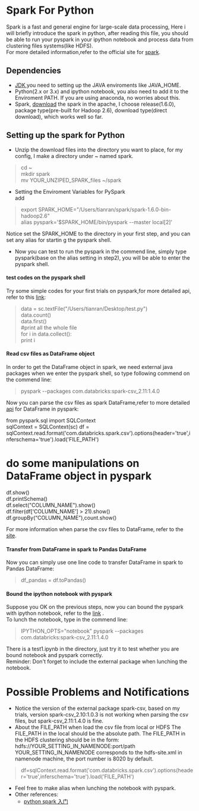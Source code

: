 #  Spark For Python
Spark is a fast and general engine for large-scale data processing, Here i will
briefly introduce the spark in python, after reading this file, you should be able
to run your pyspark in your ipython notebook and process data from clustering files systems(like HDFS).  
For more detailed information,refer to the official site for [spark](http://spark.apache.org/).

##  Dependencies
- [JDK](http://www.oracle.com/technetwork/java/javase/downloads/index.html),you need to setting up the JAVA enviroments like JAVA_HOME.  
- Python(2.x or 3.x) and ipython notebook, you also need to add it to the Enviroment PATH. If you are using anaconda, no worries about this.
- Spark, [download](http://spark.apache.org/downloads.html) the spark in the apache, I choose release(1.6.0), package type(pre-built for Hadoop 2.6), download type(direct download), which works well so far.

##  Setting up the spark for Python
- Unzip the download files into the directory you want to place, for my config, I make a directory under ~ named spark.    
> cd ~  
mkdir spark  
mv YOUR_UNZIPED_SPARK_files ~/spark

- Setting the Enviroment Variables for PySpark  
add  
> export SPARK_HOME="/Users/tianran/spark/spark-1.6.0-bin-hadoop2.6"  
alias pyspark='$SPARK_HOME/bin/pyspark --master local[2]'

Notice set the SPARK_HOME to the directory in your first step, and you can set any alias for startin g the pyspark shell.

- Now you can test to run the pyspark in the commend line, simply type pyspark(base on the alias setting in step2), you will be able to enter the pyspark shell.

#### test codes on the pyspark shell
Try some simple codes for your first trials on pyspark,for more detailed api, refer to this [link](http://spark.apache.org/examples.html):
> data = sc.textFile("/Users/tianran/Desktop/test.py")  
data.count()  
data.first()  
\#print all the whole file  
for i in data.collect():  
print i

#### Read csv files as DataFrame object
In order to get the DataFrame object in spark, we need external java packages when we enter the pyspark shell, so type following commend on the commend line:
> pyspark --packages com.databricks:spark-csv_2.11:1.4.0


Now you can parse the csv files as spark DataFrame,refer to more detailed [api](http://spark.apache.org/docs/latest/api/python/pyspark.sql.html#pyspark.sql.DataFrame) for DataFrame in pyspark:
>
from pyspark.sql import SQLContext  
sqlContext = SQLContext(sc)
df = sqlContext.read.format('com.databricks.spark.csv').options(header='true',inferschema='true').load('FILE_PATH')    
# do some manipulations on DataFrame object in pyspark   
df.show()    
df.printSchema()     
df.select("COLUMN_NAME").show()  
df.filter(df[‘COLUMN_NAME’] > 21).show()  
df.groupBy(“COLUMN_NAME”),count.show()  

For more information when parse the csv files to DataFrame, refer to the [site](https://github.com/databricks/spark-csv).

#### Transfer from DataFrame in spark to Pandas DataFrame
Now you can simply use one line code to transfer DataFrame in spark to Pandas DataFrame:
>df_pandas = df.toPandas()

#### Bound the ipython notebook with pyspark
Suppose you OK on the previous steps, now you can bound the pyspark with ipython notebook, refer to the [link](https://gist.github.com/ololobus/4c221a0891775eaa86b0)
.   
To lunch the notebook, type in the commend line:
>IPYTHON_OPTS="notebook" pyspark --packages com.databricks:spark-csv_2.11:1.4.0

There is a test1.ipynb in the directory, just try it to test whether you are bound notebook and pyspark correctly.  
Reminder: Don't forget to include the external package when lunching the notebook.


# Possible Problems and Notifications
- Notice the version of the external package spark-csv, based on my trials, version spark-csv_2.10:1.0.3 is not working when parsing the csv files, but spark-csv_2.11:1.4.0 is fine.
- About the FILE_PATH when load the csv file from local or HDFS
The FILE_PATH in the local should be the absolute path. The FILE_PATH in the HDFS clustering should be in the form:  
hdfs://YOUR_SETTING_IN_NAMENODE:port/path  
YOUR_SETTING_IN_NAMENODE corresponds to the hdfs-site.xml in namenode machine, the port number is 8020 by default.
>df=sqlContext.read.format('com.databricks.spark.csv').options(header='true',inferschema='true').load('FILE_PATH')
- Feel free to make alias when lunching the notebook with pyspark.
- Other references:
   - [python spark 入门](http://blog.jobbole.com/86232/)

